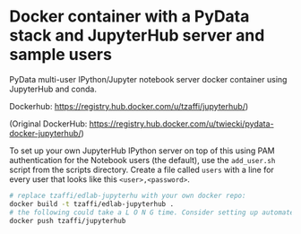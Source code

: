 Docker container with a PyData stack and JupyterHub server and sample users
===========================================================================

PyData multi-user IPython/Jupyter notebook server docker container using JupyterHub and conda.


Dockerhub: https://registry.hub.docker.com/u/tzaffi/jupyterhub/)

(Original DockerHub: https://registry.hub.docker.com/u/twiecki/pydata-docker-jupyterhub/)

To set up your own JupyterHub IPython server on top of this using PAM authentication for the Notebook users (the default), use the `add_user.sh` script from the scripts directory. Create a file called `users` with a line for every user that looks like this `<user>,<password>`.

```bash
# replace tzaffi/edlab-jupyterhu with your own docker repo:
docker build -t tzaffi/edlab-jupyterhub .
# the following could take a L O N G time. Consider setting up automated deploys.
docker push tzaffi/jupyterhub
```



